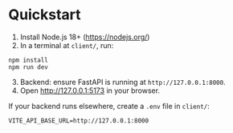 # Quickstart

1. Install Node.js 18+ (https://nodejs.org/)
2. In a terminal at `client/`, run:

```
npm install
npm run dev
```

3. Backend: ensure FastAPI is running at `http://127.0.0.1:8000`.
4. Open http://127.0.0.1:5173 in your browser.

If your backend runs elsewhere, create a `.env` file in `client/`:

```
VITE_API_BASE_URL=http://127.0.0.1:8000
```
